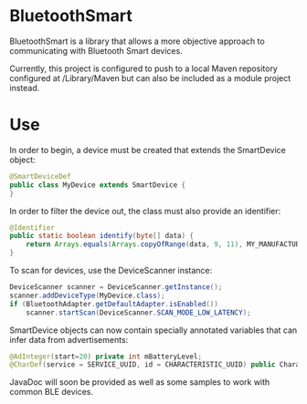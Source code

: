 # BluetoothSmart
BluetoothSmart is a library that allows a more objective approach to communicating with Bluetooth Smart devices.

Currently, this project is configured to push to a local Maven repository configured at /Library/Maven but can also be included as a module project instead.

# Use
In order to begin, a device must be created that extends the SmartDevice object:
```java
@SmartDeviceDef
public class MyDevice extends SmartDevice {
}
```

In order to filter the device out, the class must also provide an identifier:
```java
@Identifier
public static boolean identify(byte[] data) {
	return Arrays.equals(Arrays.copyOfRange(data, 9, 11), MY_MANUFACTURER_ID);
}
```

To scan for devices, use the DeviceScanner instance:

```java
DeviceScanner scanner = DeviceScanner.getInstance();
scanner.addDeviceType(MyDevice.class);
if (BluetoothAdapter.getDefaultAdapter.isEnabled())
	scanner.startScan(DeviceScanner.SCAN_MODE_LOW_LATENCY);
```

SmartDevice objects can now contain specially annotated variables that can infer data from advertisements:
```java
@AdInteger(start=20) private int mBatteryLevel;
@CharDef(service = SERVICE_UUID, id = CHARACTERISTIC_UUID) public Characteristic BATTERY_LEVEL;
```

JavaDoc will soon be provided as well as some samples to work with common BLE devices.

